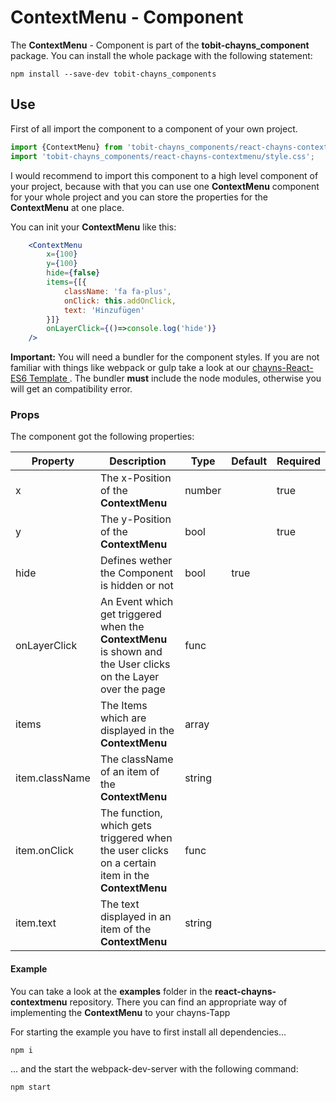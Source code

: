 # ContextMenu - Component #

The **ContextMenu** - Component is part of the **tobit-chayns_component** package. You can install the whole package with the following statement:

    npm install --save-dev tobit-chayns_components

## Use ##

First of all import the component to a component of your own project.

```jsx
import {ContextMenu} from 'tobit-chayns_components/react-chayns-contextmenu';
import 'tobit-chayns_components/react-chayns-contextmenu/style.css';
```
I would recommend to import this component to a high level component of your project, because with that you can use one **ContextMenu** component for your whole project and you can store the properties for the **ContextMenu** at one place.

You can init your **ContextMenu** like this:
```jsx
	<ContextMenu
        x={100}
        y={100}
        hide={false}
        items={[{
            className: 'fa fa-plus',
            onClick: this.addOnClick,
            text: 'Hinzufügen'
        }]}
        onLayerClick={()=>console.log('hide')}
    />
```


 **Important:** You will need a bundler for the component styles. If you are not familiar with things like webpack or gulp take a look at our [chayns-React-ES6 Template ][1]. The bundler **must** include the node modules, otherwise you will get an compatibility error.



### Props ###
The component got the following properties:

| Property   | Description                                                                                        | Type   | Default | Required
|------------|-----------------------------------------------------------------------------------------------------|--------|-------|------|
| x | The x-Position of the **ContextMenu**                                     | number |        | true |
| y | The y-Position of the **ContextMenu**                                     | bool   |        | true |
| hide | Defines wether the Component is hidden or not   | bool | true| |
| onLayerClick | An Event which get triggered when the **ContextMenu** is shown and the User clicks on the Layer over the page | func | |
| items | The Items which are displayed in the **ContextMenu** | array | |
| item.className | The className of an item of the **ContextMenu** | string | |
| item.onClick | The function, which gets triggered when the user clicks on a certain item in the **ContextMenu** | func | |
| item.text | The text displayed in an item of the **ContextMenu** | string | |


#### Example ####

You can take a look at the **examples** folder in the **react-chayns-contextmenu** repository. There you can find an appropriate way of implementing the **ContextMenu** to your chayns-Tapp

For starting the example you have to first install all dependencies...
```
npm i
```
... and the start the webpack-dev-server with the following command:
```
npm start
```

[1]:  https://github.com/TobitSoftware/chayns-template-es6-react